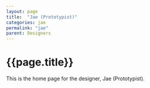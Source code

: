 ```yaml
---
layout: page
title:  "Jae (Prototypist)"
categories: jae
permalink: "jae"
parent: Designers
---
```

# {{page.title}}

This is the home page for the designer, Jae (Prototypist).

